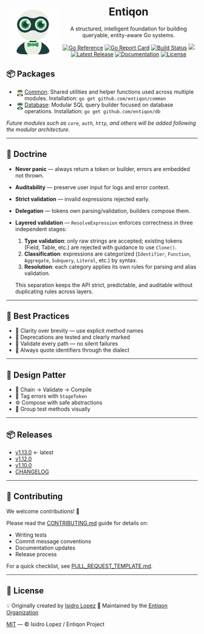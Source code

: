 <h1 align="center">
  <img src="https://github.com/entiqon/entiqon/blob/main/assets/entiqon_logo.png?raw=true" align="left" height="140" width="140" alt="entiqon"> Entiqon
</h1>
<p align="center">A structured, intelligent foundation for building queryable, entity-aware Go systems.</p>

<p align="center">
  <a href="https://pkg.go.dev/github.com/entiqon/entiqon"><img src="https://pkg.go.dev/badge/github.com/entiqon/entiqon.svg" alt="Go Reference" /></a>
  <a href="https://goreportcard.com/report/github.com/entiqon/entiqon"><img src="https://goreportcard.com/badge/github.com/entiqon/entiqon" alt="Go Report Card" /></a>
  <a href="https://github.com/entiqon/entiqon/actions/workflows/ci.yml"><img src="https://github.com/entiqon/entiqon/actions/workflows/ci.yml/badge.svg" alt="Build Status" /></a>
  <a href="https://codecov.io/gh/entiqon/entiqon"><img src="https://codecov.io/gh/entiqon/entiqon/graph/badge.svg?token=6t7ENLuwwt"/></a>
  <a href="https://github.com/entiqon/entiqon/releases"><img src="https://img.shields.io/github/v/release/entiqon/entiqon" alt="Latest Release" /></a>
  <a href="https://entiqon.github.io/entiqon/"><img src="https://img.shields.io/badge/docs-online-blue?logo=github" alt="Documentation" /></a>
  <a href="https://github.com/entiqon/entiqon/blob/main/LICENSE"><img src="https://img.shields.io/github/license/entiqon/entiqon" alt="License" /></a>
</p>

## 📦 Packages

* <a href="https://github.com/entiqon/entiqon/blob/main/common"><img src="https://github.com/entiqon/entiqon/blob/main/assets/entiqon_sharicon.png?raw=true.png" align="left" height="24" width="24">
  Common</a>: Shared utilities and helper functions used across multiple modules. Installation:
  `go get github.com/entiqon/common`
* <a href="https://github.com/entiqon/entiqon/blob/main/db"><img src="https://github.com/entiqon/entiqon/blob/main/assets/entiqon_datacon.png?raw=true.png" align="left" height="24" width="24">
  Database</a>: Modular SQL query builder focused on database operations. Installation: `go get github.com/entiqon/db`

*Future modules such as `core`, `auth`, `http`, and others will be added following the modular architecture.*

---

## 🧭 Doctrine

* **Never panic** — always return a token or builder, errors are embedded not thrown.
* **Auditability** — preserve user input for logs and error context.
* **Strict validation** — invalid expressions rejected early.
* **Delegation** — tokens own parsing/validation, builders compose them.
* **Layered validation** — `ResolveExpression` enforces correctness in three independent stages:

    1. **Type validation**: only raw strings are accepted; existing tokens (Field, Table, etc.) are rejected with guidance to use `Clone()`.
    2. **Classification**: expressions are categorized (`Identifier`, `Function`, `Aggregate`, `Subquery`, `Literal`, etc.) by syntax.
    3. **Resolution**: each category applies its own rules for parsing and alias validation.

  This separation keeps the API strict, predictable, and auditable without duplicating rules across layers.

---

## 📏 Best Practices

* 🧼 Clarity over brevity — use explicit method names
* 🚫 Deprecations are tested and clearly marked
* 🔐 Validate every path — no silent failures
* 🧩 Always quote identifiers through the dialect

---

## 🧩 Design Patter

* 📐 Chain → Validate → Compile
* 🧠 Tag errors with `StageToken`
* ⚙️ Compose with safe abstractions
* 📂 Group test methods visually

---

## 📦 Releases

* [v1.13.0](./releases/release-notes-v1.13.0.md) ← latest
* [v1.12.0](./releases/release-notes-v1.12.0.md)
* [v1.10.0](./releases/release-notes-v1.10.0.md)
* [CHANGELOG](./CHANGELOG.md)

---

## 🤝 Contributing

We welcome contributions! 🎉

Please read the [CONTRIBUTING.md](./.github/CONTRIBUTING.md) guide for details on:

* Writing tests
* Commit message conventions
* Documentation updates
* Release process

For a quick checklist, see [PULL_REQUEST_TEMPLATE.md](./.github/PULL_REQUEST_TEMPLATE.md).

---

## 📄 License

💡 Originally created by [Isidro Lopez](https://github.com/ialopezg)
🏢 Maintained by the [Entiqon Organization](https://github.com/entiqon)

[MIT](./LICENSE) — © Isidro Lopez / Entiqon Project
